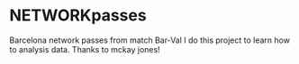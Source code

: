 # NETWORKpasses
Barcelona network passes from match Bar-Val 
I do this project to learn how to analysis data. Thanks to mckay jones!  
